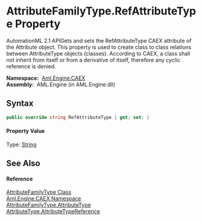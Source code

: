 AttributeFamilyType.RefAttributeType Property
=============================================
AutomationML 2.1 APIGets and sets the RefAttributeType CAEX attribute of the Attribute object. This property is used to create class to class relations between AttributeType objects (classes). According to CAEX, a class shall not inherit from itself or from a derivative of itself, therefore any cyclic reference is denied.

  **Namespace:**  [Aml.Engine.CAEX][1]  
  **Assembly:**  AML.Engine (in AML.Engine.dll)

Syntax
------

```csharp
public override string RefAttributeType { get; set; }
```

#### Property Value
Type: [String][2]

See Also
--------

#### Reference
[AttributeFamilyType Class][3]  
[Aml.Engine.CAEX Namespace][1]  
[AttributeFamilyType.AttributeType][4]  
[AttributeType.AttributeTypeReference][5]  

[1]: ../README.md
[2]: https://docs.microsoft.com/dotnet/api/system.string
[3]: README.md
[4]: AttributeType.md
[5]: ../AttributeType/AttributeTypeReference.md
[6]: https://www.automationml.org
[7]: ../../icons/logoShade.png